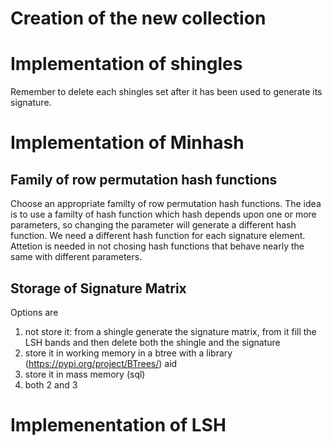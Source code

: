 # Creation of the new collection

# Implementation of shingles
Remember to delete each shingles set after it has been used to generate its signature.

# Implementation of Minhash

## Family of row permutation hash functions
Choose an appropriate familty of row permutation hash functions.
The idea is to use a familty of hash function which hash depends upon one or more parameters,
so changing the parameter will generate a different hash function.
We need a different hash function for each signature element.
Attetion is needed in not chosing hash functions that behave nearly the same with 
different parameters. 

## Storage of Signature Matrix
Options are
1. not store it: from a shingle generate the signature matrix, from it fill the LSH bands
and then delete both the shingle and the signature
2. store it in working memory in a btree with a library (https://pypi.org/project/BTrees/) aid
3. store it in mass memory (sql)
4. both 2 and 3


# Implemenentation of LSH
